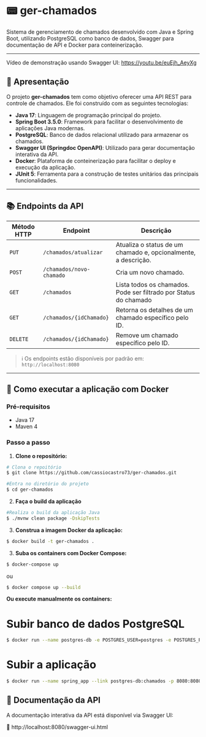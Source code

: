 # 📟 ger-chamados

Sistema de gerenciamento de chamados desenvolvido com Java e Spring Boot, utilizando PostgreSQL como banco de dados, Swagger para documentação de API e Docker para conteinerização.

---
Vídeo de demonstração usando Swagger UI: https://youtu.be/euEjh_AeyXg

## 🚀 Apresentação

O projeto **ger-chamados** tem como objetivo oferecer uma API REST para controle de chamados. Ele foi construído com as seguintes tecnologias:

- **Java 17**: Linguagem de programação principal do projeto.
- **Spring Boot 3.5.0**: Framework para facilitar o desenvolvimento de aplicações Java modernas.
- **PostgreSQL**: Banco de dados relacional utilizado para armazenar os chamados.
- **Swagger UI (Springdoc OpenAPI)**: Utilizado para gerar documentação interativa da API.
- **Docker**: Plataforma de conteinerização para facilitar o deploy e execução da aplicação.
- **JUnit 5**: Ferramenta para a construção de testes unitários das principais funcionalidades. 
---

## 📚 Endpoints da API

| Método HTTP | Endpoint                       | Descrição                                                        |
|-------------|--------------------------------|------------------------------------------------------------------|
| `PUT`       | `/chamados/atualizar`          | Atualiza o status de um chamado e, opcionalmente, a descrição.   |
| `POST`      | `/chamados/novo-chamado`       | Cria um novo chamado.                                            |
| `GET`       | `/chamados`                    | Lista todos os chamados. Pode ser filtrado por Status do chamado |
| `GET`       | `/chamados/{idChamado}`        | Retorna os detalhes de um chamado específico pelo ID.            |
| `DELETE`    | `/chamados/{idChamado}`        | Remove um chamado específico pelo ID.                            |

> ℹ️ Os endpoints estão disponíveis por padrão em: `http://localhost:8080`

---

## 🐳 Como executar a aplicação com Docker

### Pré-requisitos

- Java 17
- Maven 4

### Passo a passo

1. **Clone o repositório:**
```bash
# Clona o repoitório
$ git clone https://github.com/cassiocastro73/ger-chamados.git

#Entra no diretório do projeto
$ cd ger-chamados
```

2. **Faça o build da aplicação**
```bash
#Realiza o build da aplicação Java
$ ./mvnw clean package -DskipTests
```

3. **Construa a imagem Docker da aplicação:**
```bash
$ docker build -t ger-chamados .
```

3. **Suba os containers com Docker Compose:**
```bash 
$ docker-compose up
```
ou
```bash 
$ docker compose up --build
```

**Ou execute manualmente os containers:**

# Subir banco de dados PostgreSQL
```bash 
$ docker run --name postgres-db -e POSTGRES_USER=postgres -e POSTGRES_PASSWORD=postgres -e POSTGRES_DB=chamados -p 5432:5432 -d postgres
```
# Subir a aplicação
```bash
$ docker run --name spring_app --link postgres-db:chamados -p 8080:8080 ger-chamados
```

## 📄 Documentação da API
A documentação interativa da API está disponível via Swagger UI:

📎 http://localhost:8080/swagger-ui.html
